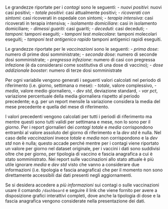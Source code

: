 Le grandezze riportate per i *contagi* sono le seguenti:
\- *nuovi positivi*: nuovi casi positivi;
\- *totale positivi*: casi attualmente positivi;
\- *ricoverati con sintomi*: casi ricoverati in ospedale con sintomi;
\- *terapia intensiva*: casi ricoverati in terapia intensiva;
\- *isolamento domiciliare*: casi in isolamento domiciliare;
\- *dimessi guariti*: casi guariti;
\- *deceduti*: casi deceduti;
\- *tamponi*: tamponi eseguiti;
\- *tamponi test molecolare*: tamponi molecolari eseguiti;
\- *tamponi test antigenico rapido* tamponi antigenici rapidi eseguiti\.

Le grandezze riportate per le *vaccinazioni* sono le seguenti:
\- *prima dose*: numero di prime dosi somministrate;
\- *seconda dose*: numero di seconde dosi somministrate;
\- *pregressa infezione*: numero di casi con pregressa infezione (è da considerarsi come sostitutiva di una dose di vaccino);
\- *dose addizionale booster*: numero di terze dosi somministrate

Per ogni variabile vengono generati i seguenti valori calcolati nel periodo di riferimento (i\.e\. giorno, settimana o mese):
\- *totale*, valore complessivo,
\- *media*, valore medio giornaliero,
\- *dev std*, deviazione standard,
\- *var pct*, variazione percentuale della media giornaliera rispetto al periodo precedente; e\.g\. per un report mensile la variazione considera la media del mese precedente e quella del mese di riferimento\.

I valori precedenti vengono calcolati per tutti i periodi di riferimento ma mentre questi sono tutti validi per settimana e mese, non lo sono per il *giorno*\.
Per i report giornalieri dei *contagi* _totale_ e _media_ corrispondono entrambi al valore assoluto del giorno di riferimento e la _dev std_ è nulla\.
Nel caso delle *vaccinazioni* invece _totale_ e _media_ non corrispondono e la _dev std_ non è nulla; questo accade perché mentre per i contagi viene riportato un valore per giorno nel dataset originale, per i vaccini i dati sono suddivisi oltre che per giorno, per tipologia di vaccino e fascia anagrafica a cui è stato somministrato\.
Nei report sulle vaccinazioni allo stato attuale è più utile ignorare _media_ e _dev std_ visto che vanno a considerare due informazioni (i\.e\. tipologia e fascia anagrafica) che per il momento non sono direttamente accessibili dai dati presenti negli aggiornamenti\.

Se si desidera accedere a *più informazioni* sui contagi o sulle vaccinazioni usare il comando `/dashboard` e seguire il link che viene fornito per avere a disposizione grafici interattivi completi, dove anche la tipologia di dose e la fascia anagrafica vengono considerate nella presentazione dei dati\.
